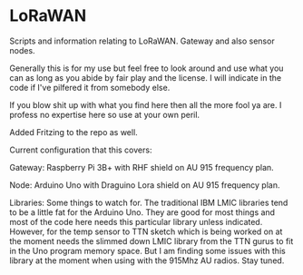 # LoRaWAN
Scripts and information relating to LoRaWAN. Gateway and also sensor nodes.

Generally this is for my use but feel free to look around and use what you can as long as you abide by fair play and the license. I will indicate in the code if I've pilfered it from somebody else.

If you blow shit up with what you find here then all the more fool ya are. I profess no expertise here so use at your own peril.

Added Fritzing to the repo as well.

Current configuration that this covers:

Gateway: Raspberry Pi 3B+ with RHF shield on AU 915 frequency plan.

Node: Arduino Uno with Draguino Lora shield on AU 915 frequency plan.

Libraries: Some things to watch for. The traditional IBM LMIC libraries tend to be a little fat for the Arduino
Uno. They are good for most things and most of the code here needs this particular library unless indicated.
However, for the temp sensor to TTN sketch which is being worked on at the moment needs the slimmed down LMIC
library from the TTN gurus to fit in the Uno program memory space. But I am finding some issues with this
library at the moment when using with the 915Mhz AU radios. Stay tuned.
